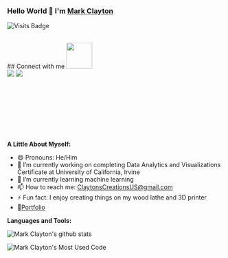 



### Hello World 👋 I'm [Mark Clayton](https://claytonscreations.github.io/)

![Visits Badge](https://badges.pufler.dev/visits/claytonscreations/claytonscreations)

<br/>
## Connect with me <img src="https://media.giphy.com/media/LnQjpWaON8nhr21vNW/giphy.gif" width="60">
<br>
<a href="https://www.linkedin.com/in/markthomasclayton/"><img src="https://img.shields.io/badge/LinkedIn-0077B5?style=for-the-badge&logo=linkedin&logoColor=white"></a>
<a href="mailto:claytonscreationsus@gmail.com"><img src="https://img.shields.io/badge/Gmail-D14836?style=for-the-badge&logo=gmail&logoColor=white"></a>

<br><br>
----
<br/>
<br/>

**A Little About Myself:**

- 😄 Pronouns: He/Him
- 🔭 I’m currently working on completing Data Analytics and Visualizations Certificate at University of California, Irvine
- 🌱 I’m currently learning machine learning
- 📫 How to reach me: ClaytonsCreationsUS@gmail.com
- ⚡ Fun fact: I enjoy creating things on my wood lathe and 3D printer
- 📝[Portfolio](https://claytonscreations.github.io/)


**Languages and Tools:**


<!-- <code><img height="20" src="https://raw.githubusercontent.com/github/explore/80688e429a7d4ef2fca1e82350fe8e3517d3494d/topics/python/python.png"></code>
<code><img height="20" src="https://raw.githubusercontent.com/github/explore/80688e429a7d4ef2fca1e82350fe8e3517d3494d/topics/cpp/cpp.png"></code>
<code><img height="20" src="https://raw.githubusercontent.com/github/explore/80688e429a7d4ef2fca1e82350fe8e3517d3494d/topics/mysql/mysql.png"></code>
<code><img height="20" src="https://raw.githubusercontent.com/github/explore/80688e429a7d4ef2fca1e82350fe8e3517d3494d/topics/git/git.png"></code>
<code><img height="20" src="https://raw.githubusercontent.com/github/explore/80688e429a7d4ef2fca1e82350fe8e3517d3494d/topics/terminal/terminal.png"></code> -->

![Mark Clayton's github stats](https://github-readme-stats.vercel.app/api?username=ClaytonsCreations&show_icons=true&hide_border=true)

![Mark Clayton's Most Used Code](https://github-readme-stats.vercel.app/api/top-langs/?username=ClaytonsCreations)


